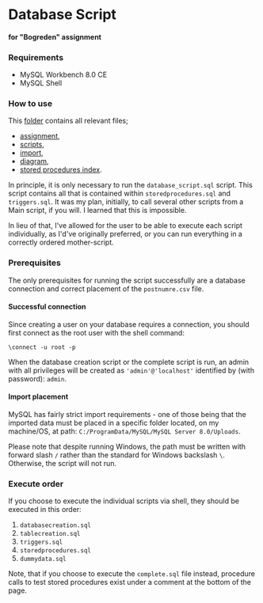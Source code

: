 # Database Script
#### for "Bogreden" assignment

### Requirements

* MySQL Workbench 8.0 CE
* MySQL Shell

### How to use

This [folder](https://github.com/rgammelby/H2/tree/main/Databaser/Online%20Boghandel) contains all relevant files;
* [assignment](https://github.com/rgammelby/H2/blob/main/Databaser/Online%20Boghandel/Online%20Boghandel.pdf),
* [scripts](https://github.com/rgammelby/H2/tree/main/Databaser/Online%20Boghandel), 
* [import](https://github.com/rgammelby/H2/blob/main/Databaser/Online%20Boghandel/postnumre.csv), 
* [diagram](https://github.com/rgammelby/H2/blob/main/Databaser/Online%20Boghandel/boghandel%20revised.svg), 
* [stored procedures index](https://github.com/rgammelby/H2/blob/main/Databaser/Online%20Boghandel/stored%20procedures%20index.md).

In principle, it is only necessary to run the `database_script.sql` script. This script contains all that is contained within `storedprocedures.sql` and `triggers.sql`. It was my plan, initially, to call several other scripts from a Main script, if you will. I learned that this is impossible. 

In lieu of that, I've allowed for the user to be able to execute each script individually, as I'd've originally preferred, or you can run everything in a correctly ordered mother-script. 

### Prerequisites
The only prerequisites for running the script successfully are a database connection and correct placement of the `postnumre.csv` file.

#### Successful connection

Since creating a user on your database requires a connection, you should first connect as the root user with the shell command:

`\connect -u root -p`

When the database creation script or the complete script is run, an admin with all privileges will be created as `'admin'@'localhost'` identified by (with password): `admin`.

#### Import placement

MySQL has fairly strict import requirements - one of those being that the imported data must be placed in a specific folder located, on my machine/OS, at path: `C:/ProgramData/MySQL/MySQL Server 8.0/Uploads`.

Please note that despite running Windows, the path must be written with forward slash `/` rather than the standard for Windows backslash `\`. Otherwise, the script will not run.

### Execute order

If you choose to execute the individual scripts via shell, they should be executed in this order:
1) `databasecreation.sql`
2) `tablecreation.sql`
3) `triggers.sql`
4) `storedprocedures.sql`
5) `dummydata.sql`

Note, that if you choose to execute the `complete.sql` file instead, procedure calls to test stored procedures exist under a comment at the bottom of the page.
